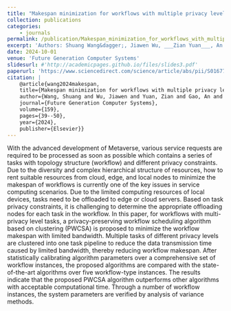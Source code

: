 ```yaml
---
title: "Makespan minimization for workflows with multiple privacy levels"
collection: publications
categories: 
    - journals
permalink: /publication/Makespan_minimization_for_workflows_with_multiple_privacy_levels
excerpt: 'Authors: Shuang Wang&dagger;, Jiawen Wu, ___Zian Yuan___, An Gao, Weitong Tony Chen'
date: 2024-10-01
venue: 'Future Generation Computer Systems'
slidesurl: #'http://academicpages.github.io/files/slides3.pdf'
paperurl: 'https://www.sciencedirect.com/science/article/abs/pii/S0167739X24002115'
citation: |
    @article{wang2024makespan,
    title={Makespan minimization for workflows with multiple privacy levels},
    author={Wang, Shuang and Wu, Jiawen and Yuan, Zian and Gao, An and Chen, Weitong Tony},
    journal={Future Generation Computer Systems},
    volume={159},
    pages={39--50},
    year={2024},
    publisher={Elsevier}}
---
```


With the advanced development of Metaverse, various service requests are required to be processed as soon as possible which contains a series of tasks with topology structure (workflow) and different privacy constraints. Due to the diversity and complex hierarchical structure of resources, how to rent suitable resources from cloud, edge, and local nodes to minimize the makespan of workflows is currently one of the key issues in service computing scenarios. Due to the limited computing resources of local devices, tasks need to be offloaded to edge or cloud servers. Based on task privacy constraints, it is challenging to determine the appropriate offloading nodes for each task in the workflow. In this paper, for workflows with multi-privacy level tasks, a privacy-preserving workflow scheduling algorithm based on clustering (PWCSA) is proposed to minimize the workflow makespan with limited bandwidth. Multiple tasks of different privacy levels are clustered into one task pipeline to reduce the data transmission time caused by limited bandwidth, thereby reducing workflow makespan. After statistically calibrating algorithm parameters over a comprehensive set of workflow instances, the proposed algorithms are compared with the state-of-the-art algorithms over five workflow-type instances. The results indicate that the proposed PWCSA algorithm outperforms other algorithms with acceptable computational time. Through a number of workflow instances, the system parameters are verified by analysis of variance methods.